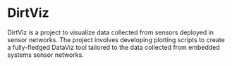 # DirtViz
DirtViz is a project to visualize data collected from sensors deployed in sensor networks. The project involves developing plotting scripts to create a fully-fledged DataViz tool tailored to the data collected from embedded systems sensor networks.
